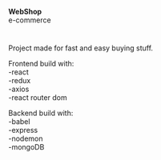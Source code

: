 <b>WebShop</b>
  <br>
e-commerce
#

Project made for fast and easy buying stuff. <br>



Frontend build with:<br>
-react<br>
-redux<br>
-axios<br>
-react router dom

Backend build with:<br>
-babel<br>
-express<br>
-nodemon<br>
-mongoDB
